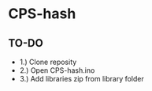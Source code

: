 # CPS-hash
## TO-DO
 - 1.) Clone reposity
 - 2.) Open CPS-hash.ino
 - 3.) Add libraries zip from library folder
